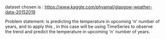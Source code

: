 dataset chosen is : https://www.kaggle.com/phyamal/glasgow-weather-data-20152019

Problem statement:
is predicting the temperature in upcoming 'n' number of years, and to apply this , in this case will be using TimeSeries to observe the trend and predict the temperature in upcoming 'n' number of years.
